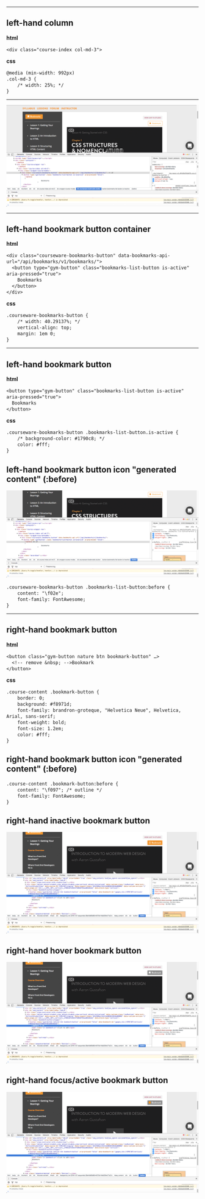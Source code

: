 - - -

## left-hand column

**html**

```
<div class="course-index col-md-3">
```

**css**

```
@media (min-width: 992px)
.col-md-3 {
    /* width: 25%; */
}
```

- - -

![left-hand bookmark button container](img/left-hand-bookmark-button-container.png)

- - -

## left-hand bookmark button container


**html**

```
<div class="courseware-bookmarks-button" data-bookmarks-api-url="/api/bookmarks/v1/bookmarks/">
  <button type="gym-button" class="bookmarks-list-button is-active" aria-pressed="true">
    Bookmarks
  </button>
</div>

```

**css**

```
.courseware-bookmarks-button {
    /* width: 40.29137%; */
    vertical-align: top;
    margin: 1em 0;
}
```


- - -

## left-hand bookmark button


**html**

```
<button type="gym-button" class="bookmarks-list-button is-active" aria-pressed="true">
  Bookmarks
</button>
```

**css**

```
.courseware-bookmarks-button .bookmarks-list-button.is-active {
    /* background-color: #1790c8; */
    color: #fff;
}
```

## left-hand bookmark button icon "generated content" (:before)

![left-hand bookmark icon](img/left-hand-pseudo-bookmark-button.png)

```
.courseware-bookmarks-button .bookmarks-list-button:before {
    content: "\f02e";
    font-family: FontAwesome;
}
```

- - -

## right-hand bookmark button


**html**

```
<button class="gym-button nature btn bookmark-button" …>
  <!-- remove &nbsp; -->Bookmark
</button>
```

**css**

```
.course-content .bookmark-button {
    border: 0;
    background: #f8971d;
    font-family: brandron-groteque, "Helvetica Neue", Helvetica, Arial, sans-serif;
    font-weight: bold;
    font-size: 1.2em;
    color: #fff;
}
```

## right-hand bookmark button icon "generated content" (:before)

```
.course-content .bookmark-button:before {
    content: "\f097"; /* outline */
    font-family: FontAwesome;
}
```

## right-hand inactive bookmark button

![right-hand inactive bookmark button](img/right-hand-inactive-bookmark-button.png)

## right-hand hover bookmark button

![right-hand hover bookmark button](img/right-hand-hover-bookmark-button.png)

## right-hand focus/active bookmark button

![right-hand focus/active bookmark button](img/right-hand-focus-bookmark-button.png)



